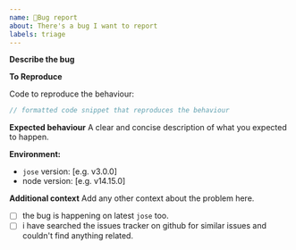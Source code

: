 ```yaml
---
name: 🐞Bug report
about: There's a bug I want to report
labels: triage
---
```


**Describe the bug**
<!-- A clear and concise description of what the bug is. -->


**To Reproduce**

Code to reproduce the behaviour:

```js
// formatted code snippet that reproduces the behaviour
```

**Expected behaviour**
A clear and concise description of what you expected to happen.

**Environment:**
 - `jose` version: [e.g. v3.0.0]
 - node version: [e.g. v14.15.0]

**Additional context**
Add any other context about the problem here.

 - [ ] the bug is happening on latest `jose` too.
 - [ ] i have searched the issues tracker on github for similar issues and couldn't find anything related.
